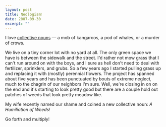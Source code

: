 ```yaml
---
layout: post
title: Neologism!
date: 2007-09-30
excerpt: ""
---
```


I love [collective nouns](http://en.wikipedia.org/wiki/Collective_noun) — a mob of kangaroos, a pod of whales, or a murder of crows.

We live on a tiny corner lot with no yard at all. The only green space we have is between the sidewalk and the street. I'd rather not mow grass that I can't run around on with the boys, and I sure as hell don't need to deal with fertilizer, sprinklers, and grubs. So a few years ago I started pulling grass up and replacing it with (mostly) perennial flowers. The project has spanned about five years and has been punctuated by bouts of extreme neglect, much to the chagrin of our neighbors I'm sure. Well, we're closing in on on the end and it's starting to look pretty good but there are a couple hold out patches of weeds that look pretty meadow like.

My wife recently named our shame and coined a new collective noun: _A Humiliation of Weeds!_

Go forth and multiply!
